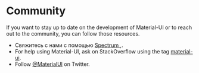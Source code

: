 # Community

<p class="description">If you want to stay up to date on the development of Material-UI or to reach out to the community, you can follow those resources.</p>

- Свяжитесь с нами с помощью [ Spectrum ](https://spectrum.chat/material-ui),.
- For help using Material-UI, ask on StackOverflow using the tag [material-ui](https://stackoverflow.com/questions/tagged/material-ui).
- Follow [@MaterialUI](https://twitter.com/MaterialUI) on Twitter.
